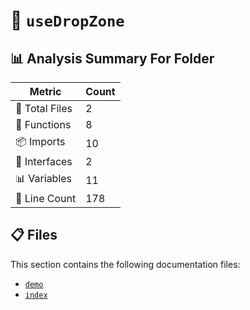 # 📁 `useDropZone`

## 📊 Analysis Summary For Folder

| Metric | Count |
|--------|-------|
| 📁 Total Files | 2 |
| 🔧 Functions | 8 |
| 📦 Imports | 10 |
| 📐 Interfaces | 2 |
| 📊 Variables | 11 |
| 🔢 Line Count | 178 |


## 📋 Files

This section contains the following documentation files:

- [`demo`](./demo.md)
- [`index`](./index.md)